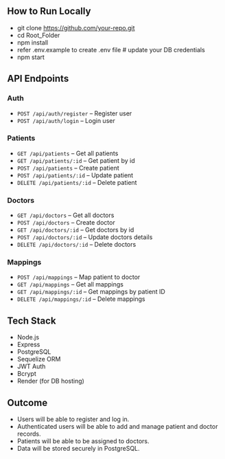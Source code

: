 ## How to Run Locally

- git clone https://github.com/your-repo.git
- cd Root_Folder
- npm install
- refer .env.example to create .env file  # update your DB credentials
- npm start


## API Endpoints

### Auth
- `POST /api/auth/register` – Register user
- `POST /api/auth/login` – Login user

### Patients
- `GET /api/patients` – Get all patients
- `GET /api/patients/:id` – Get patient by id
- `POST /api/patients` – Create patient
- `POST /api/patients/:id` – Update patient
- `DELETE /api/patients/:id` – Delete patient


### Doctors
- `GET /api/doctors` – Get all doctors
- `POST /api/doctors` – Create doctor
- `GET /api/doctors/:id` – Get doctors by id
- `POST /api/doctors/:id` – Update doctors details
- `DELETE /api/doctors/:id` – Delete doctors

### Mappings
- `POST /api/mappings` – Map patient to doctor
- `GET /api/mappings` – Get all mappings
- `GET /api/mappings/:id` – Get mappings by patient ID
- `DELETE /api/mappings/:id` – Delete mappings


##  Tech Stack
- Node.js
- Express
- PostgreSQL
- Sequelize ORM
- JWT Auth
- Bcrypt
- Render (for DB hosting)
## Outcome
- Users will be able to register and log in.
- Authenticated users will be able to add and manage patient and doctor records.
- Patients will be able to be assigned to doctors.
- Data will be stored securely in PostgreSQL.

